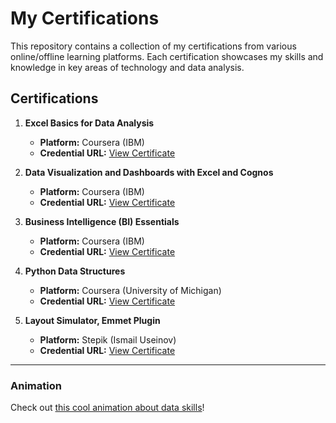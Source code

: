 # My Certifications

This repository contains a collection of my certifications from various online/offline learning platforms. Each certification showcases my skills and knowledge in key areas of technology and data analysis.

## Certifications

1. **Excel Basics for Data Analysis**  
   - **Platform:** Coursera (IBM)  
   - **Credential URL:** [View Certificate](https://coursera.org/share/8638a34074f193888acaaad056b73449)

2. **Data Visualization and Dashboards with Excel and Cognos**  
   - **Platform:** Coursera (IBM)  
   - **Credential URL:** [View Certificate](https://coursera.org/share/0779821eed22c788b94b5c7ffcaa6b77)

3. **Business Intelligence (BI) Essentials**  
   - **Platform:** Coursera (IBM)  
   - **Credential URL:** [View Certificate](https://coursera.org/share/0fc8aaf7e8a23e5b8a7ec3255c07b689)

4. **Python Data Structures**  
   - **Platform:** Coursera (University of Michigan)  
   - **Credential URL:** [View Certificate](https://coursera.org/share/f03267f6a83c204ffecc9a1eb6fc5711)

5. **Layout Simulator, Emmet Plugin**  
   - **Platform:** Stepik (Ismail Useinov)  
   - **Credential URL:** [View Certificate](https://stepik.org/cert/2714424)

---

### Animation

Check out [this cool animation about data skills](https://www.youtube.com/watch?v=dQw4w9WgXcQ)!
